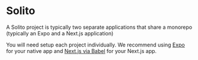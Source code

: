 # Solito

A Solito project is typically two separate applications that share a monorepo (typically an Expo and a Next.js application)

You will need setup each project individually. We recommend using [Expo](./expo) for your native app and [Next.js via Babel](./nextjs) for your Next.js app.
